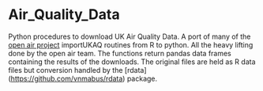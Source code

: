 # Air_Quality_Data
Python procedures to download UK Air Quality Data. A port of many of the [open air project](https://github.com/openair-project/openair) importUKAQ routines from R to python. All the heavy lifting done by the open air team.
The functions return pandas data frames containing the results of the downloads.  The original files are held as R data files but conversion handled by the [rdata] (https://github.com/vnmabus/rdata) package. 
